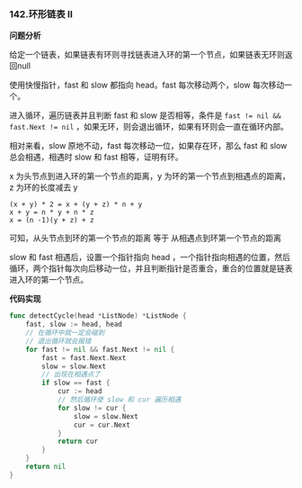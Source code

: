 ### 142.环形链表 Ⅱ                                                                                                                                                                                                                                                                                                                                                                                                                                                                                                                                                                                                                                                                                                                                                                                                                                                                                                           

**问题分析**

给定一个链表，如果链表有环则寻找链表进入环的第一个节点，如果链表无环则返回null

使用快慢指针，fast 和 slow 都指向 head。fast 每次移动两个，slow 每次移动一个。

进入循环，遍历链表并且判断 fast 和 slow 是否相等，条件是  `fast != nil && fast.Next != nil` ，如果无环，则会退出循环，如果有环则会一直在循环内部。

相对来看，slow 原地不动，fast 每次移动一位，如果存在环，那么 fast 和 slow 总会相遇，相遇时 slow 和 fast 相等，证明有环。

x 为头节点到进入环的第一个节点的距离，y 为环的第一个节点到相遇点的距离，z 为环的长度减去 y

```
(x + y) * 2 = x + (y + z) * n + y
x + y = n * y + n * z
x = (n -1)(y + z) + z
```

可知，从头节点到环的第一个节点的距离 等于 从相遇点到环第一个节点的距离

slow 和 fast 相遇后，设置一个指针指向 head ，一个指针指向相遇的位置，然后循环，两个指针每次向后移动一位，并且判断指针是否重合，重合的位置就是链表进入环的第一个节点。 

**代码实现**

```go
func detectCycle(head *ListNode) *ListNode {
	fast, slow := head, head
	// 在循环中就一定会碰到
	// 退出循环就会报错
	for fast != nil && fast.Next != nil {
		fast = fast.Next.Next
		slow = slow.Next
		// 出现在相遇点了
		if slow == fast {
			cur := head
			// 然后循环使 slow 和 cur 遍历相遇
			for slow != cur {
				slow = slow.Next
				cur = cur.Next
			}
			return cur
		}
	}
	return nil
}
```



